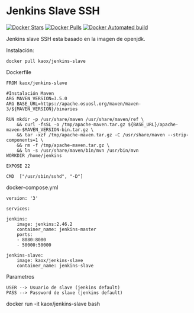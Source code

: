 Jenkins Slave SSH
==================

[![Docker Stars](https://img.shields.io/docker/stars/jenkinsci/slave.svg)](https://hub.docker.com/r/kaox/jenkins-slave/)
[![Docker Pulls](https://img.shields.io/docker/pulls/jenkinsci/slave.svg)](https://hub.docker.com/r/kaox/jenkins-slave/)
[![Docker Automated build](https://img.shields.io/docker/automated/jenkinsci/slave.svg)](https://hub.docker.com/r/kaox/jenkins-slave/)


Jenkins slave SSH esta basado en la imagen de openjdk.


Instalación:


	docker pull kaox/jenkins-slave
	
Dockerfile

	FROM kaox/jenkins-slave
	
	#Instalación Maven
	ARG MAVEN_VERSION=3.5.0
	ARG BASE_URL=https://apache.osuosl.org/maven/maven-3/${MAVEN_VERSION}/binaries
	
	RUN mkdir -p /usr/share/maven /usr/share/maven/ref \
		&& curl -fsSL -o /tmp/apache-maven.tar.gz ${BASE_URL}/apache-maven-$MAVEN_VERSION-bin.tar.gz \
		&& tar -xzf /tmp/apache-maven.tar.gz -C /usr/share/maven --strip-components=1 \
		&& rm -f /tmp/apache-maven.tar.gz \
		&& ln -s /usr/share/maven/bin/mvn /usr/bin/mvn
	WORKDIR /home/jenkins
	
	EXPOSE 22
	
	CMD  ["/usr/sbin/sshd", "-D"]
	
docker-compose.yml

	version: '3'
	
	services:
	
	jenkins:
		image: jenkins:2.46.2
		container_name: jenkins-master
		ports:
		- 8080:8080
		- 50000:50000
	
	jenkins-slave:
		image: kaox/jenkins-slave
		container_name: jenkins-slave


Parametros

	USER --> Usuario de slave (jenkins default)
	PASS --> Password de slave (jenkins default)


docker run -it kaox/jenkins-slave bash